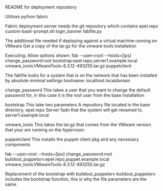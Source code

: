 README for deployment repository

Utilizes python fabric

Fabric deployment server needs the git repository which contains
epel.repo
custom-bash-prompt.sh
login_banner
fabfile.py

The additional file needed if deploying against a virtual machine running on VMware
Get a copy of the tar.gz for the vmware tools installation

Executing:
Allow options shown:
    fab --user=root --hosts=[ips] change_password:root bootstrap:epel.repo,server1.example.local vmware_tools:VMwareTools-8.3.12-493255.tar.gz puppetclient

The fabfile looks for a system that is on the network that has been installed by absolute minimal settings
hostname: localhost.localdomain

change_password
    This takes a user that you want to change the default password for, in this case it is the root user from the base installation

bootstrap
    This take two parameters
        A repository file located in the base directory, epel.repo
        Server fqdn that the system will get renamed to, server1.example.local

vmware_tools
    This takes the tar.gz that comes from the VMware version that your are running on the hypervisor.

puppetclient
    This installs the puppet client pkg and any necessary components


fab --user=root --hosts=[ips] change_password:root buildout_puppetsrv:epel.repo,puppet.example.local vmware_tools:VMwareTools-8.3.12-493255.tar.gz

Replacement of the bootstrap with buildout_puppetsrv
    buildout_puppetsrv includes the bootstrap function, this is why the file parameters are the same.
